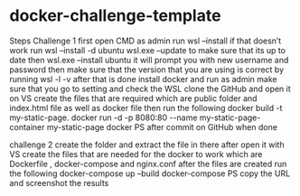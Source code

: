 # docker-challenge-template
Steps 
Challenge 1 
first open CMD as admin
run wsl –install
if that doesn’t work run wsl –install -d ubuntu 
wsl.exe –update to make sure that its up to date 
then wsl.exe –install ubuntu
 it will prompt you with new username and password
then make sure that the version that you are using is correct by running wsl -l -v 
after that is done install docker and run as admin 
make sure that you go to setting and check the WSL 
clone the GitHub and open it on VS 
create the files that are required which are public folder and index.html file as well as docker file  then run the following 
docker build -t my-static-page.
docker run -d -p 8080:80 --name my-static-page-container my-static-page
docker PS
after commit on GitHub when done 

challenge 2
create the folder and extract the file in there after open it with VS
create the files that are needed for the docker to work which are  Dockerfile , docker-compose and nginx.conf
after the files are created run the following 
docker-compose up –build
docker-compose PS
copy the URL and screenshot the results 
